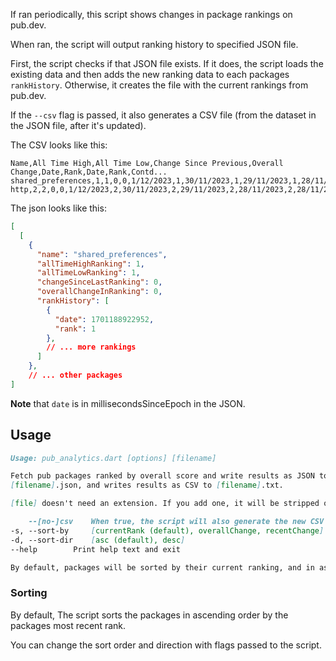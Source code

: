 If ran periodically, this script shows changes in package rankings on pub.dev.

When ran, the script will output ranking history to specified JSON file. 

First, the script checks if that JSON file exists. If it does, the script 
loads the existing data and then adds the new ranking data to each packages 
`rankHistory`. Otherwise, it creates the file with the current 
rankings from pub.dev. 

If the `--csv` flag is passed, it also generates a CSV file (from the 
dataset in the JSON file, after it's updated).


The CSV looks like this:
```text
Name,All Time High,All Time Low,Change Since Previous,Overall Change,Date,Rank,Date,Rank,Contd...
shared_preferences,1,1,0,0,1/12/2023,1,30/11/2023,1,29/11/2023,1,28/11/2023,1,28/11/2023,1,28/11/2023,1,28/11/2023,1,28/11/2023,1
http,2,2,0,0,1/12/2023,2,30/11/2023,2,29/11/2023,2,28/11/2023,2,28/11/2023,2,28/11/2023,2,28/11/2023,2,28/11/2023,2
```


The json looks like this:
```json
[
  [
    {
      "name": "shared_preferences",
      "allTimeHighRanking": 1,
      "allTimeLowRanking": 1,
      "changeSinceLastRanking": 0,
      "overallChangeInRanking": 0,
      "rankHistory": [
        {
          "date": 1701188922952,
          "rank": 1
        },
        // ... more rankings
      ]
    },
    // ... other packages
]
```
**Note** that `date` is in millisecondsSinceEpoch in the JSON.


## Usage

```markdown
Usage: pub_analytics.dart [options] [filename]

Fetch pub packages ranked by overall score and write results as JSON to a
[filename].json, and writes results as CSV to [filename].txt.

[file] doesn't need an extension. If you add one, it will be stripped off.

    --[no-]csv    When true, the script will also generate the new CSV file
-s, --sort-by     [currentRank (default), overallChange, recentChange]
-d, --sort-dir    [asc (default), desc]
--help        Print help text and exit

By default, packages will be sorted by their current ranking, and in ascending order.

```

### Sorting 

By default, The script sorts the packages in ascending order by the packages most recent rank.

You can change the sort order and direction with flags passed to the script.
